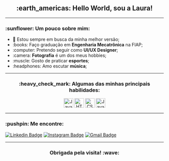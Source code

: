 <!--
**fslaurafs/fslaurafs** is a ✨ _special_ ✨ repository because its `README.md` (this file) appears on your GitHub profile.

### Hi there 👋

Here are some ideas to get you started:

- 🔭 I’m currently working on ...
- 🌱 I’m currently learning ...
- 👯 I’m looking to collaborate on ...
- 🤔 I’m looking for help with ...
- 💬 Ask me about ...
- 📫 How to reach me: ...
- 😄 Pronouns: ...
- ⚡ Fun fact: ...
-->

<h2 align="center"> :earth_americas: Hello World, sou a Laura! </h2>

<hr>

<h3> :sunflower: Um pouco sobre mim: </h3>

<ul>
    <li> 🎯 Estou sempre em busca da minha melhor versão;</li>
    <li> :books: Faço graduação em <strong>Engenharia Mecatrônica</strong> na FIAP;
    </li>
    <li> :computer: Pretendo seguir como <strong>UI/UX Designer</strong>;
    </li>
    <li> :camera: <strong>Fotografia</strong> é um dos meus hobbies;
    </li>
    <li> :muscle: Gosto de praticar <strong>esportes</strong>;
    </li>
    <li> :headphones: Amo escutar <strong>música</strong>;
    </li>
</ul>

<hr>

<h3 align="center"> :heavy_check_mark: Algumas das minhas principais habilidades: </h3>
<p align="center">
    <img src="https://upload.wikimedia.org/wikipedia/commons/f/f8/Python_logo_and_wordmark.svg" alt="JavaScript" height="30"/>
    <img src="https://upload.wikimedia.org/wikipedia/commons/6/61/HTML5_logo_and_wordmark.svg" alt="HTML5" height="30"/>
    <img src="https://seeklogo.com/images/C/css3-logo-8724075274-seeklogo.com.png" alt="CSS3" height="30"/>
    <img src="https://upload.wikimedia.org/wikipedia/commons/thumb/9/99/Unofficial_JavaScript_logo_2.svg/480px-Unofficial_JavaScript_logo_2.svg.png" alt="JavaScript" height="30"/>
</p>

<hr>

<h3> :pushpin: Me encontre: </h3>

[![Linkedin Badge](https://img.shields.io/badge/LINKEDIN--blue?style=for-the-badge&logo=linkedin&logoColor=blue)](https://www.linkedin.com/in/laurafernandessorato/)
[![Instagram Badge](https://img.shields.io/badge/INSTAGRAM--ff69b4?style=for-the-badge&logo=instagram&logoColor=ff69b4)](https://www.instagram.com/fslaurafs/)
[![Gmail Badge](https://img.shields.io/badge/laurafernandessorato@gmail.com--red?style=for-the-badge&logo=gmail&logoColor=red&link=mailto:larafernandessorato@gmail.com)](mailto:larafernandessorato@gmail.com)

<hr>

<h3 align="center"> Obrigada pela visita! :wave: </h3>
